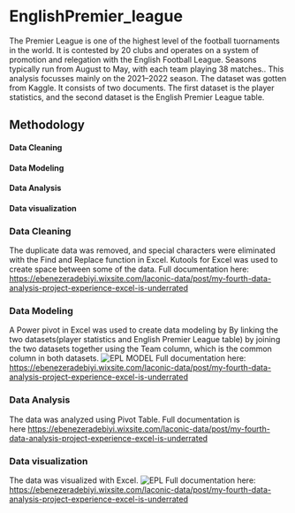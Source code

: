 # EnglishPremier_league
The Premier League is one of the highest level of the football tuornaments in the world. It is contested by 20 clubs and operates on a system of promotion and relegation with the English Football League. Seasons typically run from August to May, with each team playing 38 matches.. This analysis focusses mainly on the 2021–2022 season. The dataset was gotten from Kaggle. It consists of two documents. The first dataset is the player statistics, and the second dataset is the English Premier League table.

## Methodology
#### Data Cleaning
#### Data Modeling
#### Data Analysis
#### Data visualization

### Data Cleaning
The duplicate data was removed, and special characters were eliminated with the Find and Replace function in Excel. Kutools for Excel was used to create space between some of the data.
Full documentation here:
https://ebenezeradebiyi.wixsite.com/laconic-data/post/my-fourth-data-analysis-project-experience-excel-is-underrated

### Data Modeling
A Power pivot in Excel was used to create data modeling by By linking the two datasets(player statistics and English Premier League table) by joining the two datasets together using the Team column, which is the common column in both datasets.
![EPL MODEL](https://user-images.githubusercontent.com/102805397/187090324-7f8c35e2-7f09-4a96-9a3d-d45bd33ed42c.PNG)
Full documentation here:
https://ebenezeradebiyi.wixsite.com/laconic-data/post/my-fourth-data-analysis-project-experience-excel-is-underrated


### Data Analysis
The data was analyzed using Pivot Table. 
Full documentation is here https://ebenezeradebiyi.wixsite.com/laconic-data/post/my-fourth-data-analysis-project-experience-excel-is-underrated

### Data visualization
The data was visualized with Excel.
![EPL](https://user-images.githubusercontent.com/102805397/187090181-f2661c40-4c7d-43b8-9f1c-18a1b63719f6.jpg)
Full documentation here:
https://ebenezeradebiyi.wixsite.com/laconic-data/post/my-fourth-data-analysis-project-experience-excel-is-underrated


